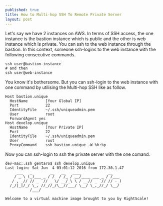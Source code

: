 ```yaml
---
published: true
title: How to Multi-hop SSH To Remote Private Server
layout: post
---
```

Let's say we have 2 instances on AWS. In terms of SSH access, the one instance is the bastion instance which is public and the other is web instance which is private. You can ssh to the web instance through the bastion. In this context, someone ssh-logins to the web instance with the following consecutive commands.

```
ssh user@bastion-instance
# and then
ssh user@web-instance
```

You know it's bothersome. But you can ssh-login to the web instance with one command by utilising the Multi-hop SSH like as follow.

```
Host bastion.unique
  HostName        [Your Global IP]
  Port            22
  IdentityFile    ~/.ssh/uniqueadmin.pem
  User            root
  ForwardAgent yes
Host develop.unique
  HostName        [Your Private IP]
  Port            22
  IdentityFile    ~/.ssh/uniqueadmin.pem
  User            root
  ProxyCommand    ssh bastion.unique -W %h:%p
```

Now you can ssh-login to ssh the private server with the one comand.

```
dev-mac:.ssh gentaro$ ssh develop.unique
Last login: Sat Jun  4 03:01:12 2016 from 172.30.1.47
     ___   _        __   __   ____            __
    / _ \ (_)___ _ / /  / /_ / __/____ ___ _ / /___
   / , _// // _ `// _ \/ __/_\ \ / __// _ `// // -_)
  /_/|_|/_/ \_, //_//_/\__//___/ \__/ \_,_//_/ \__/
           /___/

Welcome to a virtual machine image brought to you by RightScale!
```
